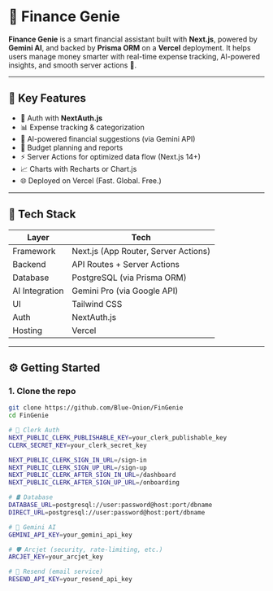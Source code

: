 # 💸 Finance Genie

**Finance Genie** is a smart financial assistant built with **Next.js**, powered by **Gemini AI**, and backed by **Prisma ORM** on a **Vercel** deployment. It helps users manage money smarter with real-time expense tracking, AI-powered insights, and smooth server actions 🚀.

---

## 🔮 Key Features

- 🔐 Auth with **NextAuth.js**
- 📊 Expense tracking & categorization
- 🧠 AI-powered financial suggestions (via Gemini API)
- 🧾 Budget planning and reports
- ⚡ Server Actions for optimized data flow (Next.js 14+)
- 📈 Charts with Recharts or Chart.js
- 🌐 Deployed on Vercel (Fast. Global. Free.)

---

## 💼 Tech Stack

| Layer         | Tech                                 |
|---------------|--------------------------------------|
| Framework     | Next.js (App Router, Server Actions) |
| Backend       | API Routes + Server Actions          |
| Database      | PostgreSQL (via Prisma ORM)          |
| AI Integration| Gemini Pro (via Google API)          |
| UI            | Tailwind CSS                         |
| Auth          | NextAuth.js                          |
| Hosting       | Vercel                               |

---

## ⚙️ Getting Started

### 1. Clone the repo

```bash
git clone https://github.com/Blue-Onion/FinGenie
cd FinGenie

# 🔐 Clerk Auth
NEXT_PUBLIC_CLERK_PUBLISHABLE_KEY=your_clerk_publishable_key
CLERK_SECRET_KEY=your_clerk_secret_key

NEXT_PUBLIC_CLERK_SIGN_IN_URL=/sign-in
NEXT_PUBLIC_CLERK_SIGN_UP_URL=/sign-up
NEXT_PUBLIC_CLERK_AFTER_SIGN_IN_URL=/dashboard
NEXT_PUBLIC_CLERK_AFTER_SIGN_UP_URL=/onboarding

# 🛢️ Database
DATABASE_URL=postgresql://user:password@host:port/dbname
DIRECT_URL=postgresql://user:password@host:port/dbname

# 🧠 Gemini AI
GEMINI_API_KEY=your_gemini_api_key

# 🛡️ Arcjet (security, rate-limiting, etc.)
ARCJET_KEY=your_arcjet_key

# 📧 Resend (email service)
RESEND_API_KEY=your_resend_api_key
